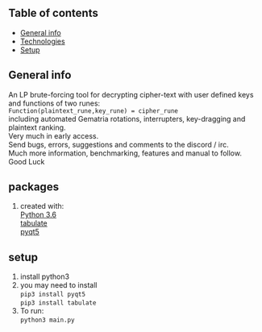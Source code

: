 ## Table of contents
* [General info](#general-info)
* [Technologies](#packages)
* [Setup](#setup)

## General info
An LP brute-forcing tool for decrypting cipher-text with user defined keys and 
functions of two runes:   
`Function(plaintext_rune,key_rune) = cipher_rune`     
including automated Gematria rotations, interrupters, key-dragging and 
plaintext ranking.    
Very much in early access.     
Send bugs, errors, suggestions and comments to the discord / irc.  
Much more information, benchmarking, features and manual to follow.   
Good Luck    

	
## packages
1. created with:  
[Python 3.6](https://www.python.org)    
[tabulate](https://pypi.org/project/tabulate/)     
[pyqt5](https://pypi.org/project/PyQt5/)     



	
## setup
1. install python3     
2. you may need to install  
`pip3 install pyqt5`  
`pip3 install tabulate`  
2. To run:  
`python3 main.py  `    
